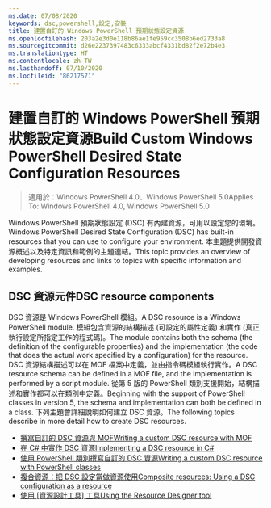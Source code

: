 ```yaml
---
ms.date: 07/08/2020
keywords: dsc,powershell,設定,安裝
title: 建置自訂的 Windows PowerShell 預期狀態設定資源
ms.openlocfilehash: 203a2e3d0e118b86ae1fe959cc3508b6ed2733a8
ms.sourcegitcommit: d26e2237397483c6333abcf4331bd82f2e72b4e3
ms.translationtype: HT
ms.contentlocale: zh-TW
ms.lasthandoff: 07/10/2020
ms.locfileid: "86217571"
---
```

# <a name="build-custom-windows-powershell-desired-state-configuration-resources"></a><span data-ttu-id="d7dfa-103">建置自訂的 Windows PowerShell 預期狀態設定資源</span><span class="sxs-lookup"><span data-stu-id="d7dfa-103">Build Custom Windows PowerShell Desired State Configuration Resources</span></span>

> <span data-ttu-id="d7dfa-104">適用於：Windows PowerShell 4.0、Windows PowerShell 5.0</span><span class="sxs-lookup"><span data-stu-id="d7dfa-104">Applies To: Windows PowerShell 4.0, Windows PowerShell 5.0</span></span>

<span data-ttu-id="d7dfa-105">Windows PowerShell 預期狀態設定 (DSC) 有內建資源，可用以設定您的環境。</span><span class="sxs-lookup"><span data-stu-id="d7dfa-105">Windows PowerShell Desired State Configuration (DSC) has built-in resources that you can use to configure your environment.</span></span> <span data-ttu-id="d7dfa-106">本主題提供開發資源概述以及特定資訊和範例的主題連結。</span><span class="sxs-lookup"><span data-stu-id="d7dfa-106">This topic provides an overview of developing resources and links to topics with specific information and examples.</span></span>

## <a name="dsc-resource-components"></a><span data-ttu-id="d7dfa-107">DSC 資源元件</span><span class="sxs-lookup"><span data-stu-id="d7dfa-107">DSC resource components</span></span>

<span data-ttu-id="d7dfa-108">DSC 資源是 Windows PowerShell 模組。</span><span class="sxs-lookup"><span data-stu-id="d7dfa-108">A DSC resource is a Windows PowerShell module.</span></span> <span data-ttu-id="d7dfa-109">模組包含資源的結構描述 (可設定的屬性定義) 和實作 (真正執行設定所指定工作的程式碼)。</span><span class="sxs-lookup"><span data-stu-id="d7dfa-109">The module contains both the schema (the definition of the configurable properties) and the implementation (the code that does the actual work specified by a configuration) for the resource.</span></span> <span data-ttu-id="d7dfa-110">DSC 資源結構描述可以在 MOF 檔案中定義，並由指令碼模組執行實作。</span><span class="sxs-lookup"><span data-stu-id="d7dfa-110">A DSC resource schema can be defined in a MOF file, and the implementation is performed by a script module.</span></span> <span data-ttu-id="d7dfa-111">從第 5 版的 PowerShell 類別支援開始，結構描述和實作都可以在類別中定義。</span><span class="sxs-lookup"><span data-stu-id="d7dfa-111">Beginning with the support of PowerShell classes in version 5, the schema and implementation can both be defined in a class.</span></span> <span data-ttu-id="d7dfa-112">下列主題會詳細說明如何建立 DSC 資源。</span><span class="sxs-lookup"><span data-stu-id="d7dfa-112">The following topics describe in more detail how to create DSC resources.</span></span>

- [<span data-ttu-id="d7dfa-113">撰寫自訂的 DSC 資源與 MOF</span><span class="sxs-lookup"><span data-stu-id="d7dfa-113">Writing a custom DSC resource with MOF</span></span>](authoringResourceMOF.md)
- [<span data-ttu-id="d7dfa-114">在 C# 中實作 DSC 資源</span><span class="sxs-lookup"><span data-stu-id="d7dfa-114">Implementing a DSC resource in C#</span></span>](authoringResourceMofCS.md)
- [<span data-ttu-id="d7dfa-115">使用 PowerShell 類別撰寫自訂的 DSC 資源</span><span class="sxs-lookup"><span data-stu-id="d7dfa-115">Writing a custom DSC resource with PowerShell classes</span></span>](authoringResourceClass.md)
- [<span data-ttu-id="d7dfa-116">複合資源：把 DSC 設定當做資源使用</span><span class="sxs-lookup"><span data-stu-id="d7dfa-116">Composite resources: Using a DSC configuration as a resource</span></span>](authoringResourceComposite.md)
- <span data-ttu-id="d7dfa-117">[使用 [資源設計工具] 工具](authoringResourceMofDesigner.md)</span><span class="sxs-lookup"><span data-stu-id="d7dfa-117">[Using the Resource Designer tool](authoringResourceMofDesigner.md)</span></span>
